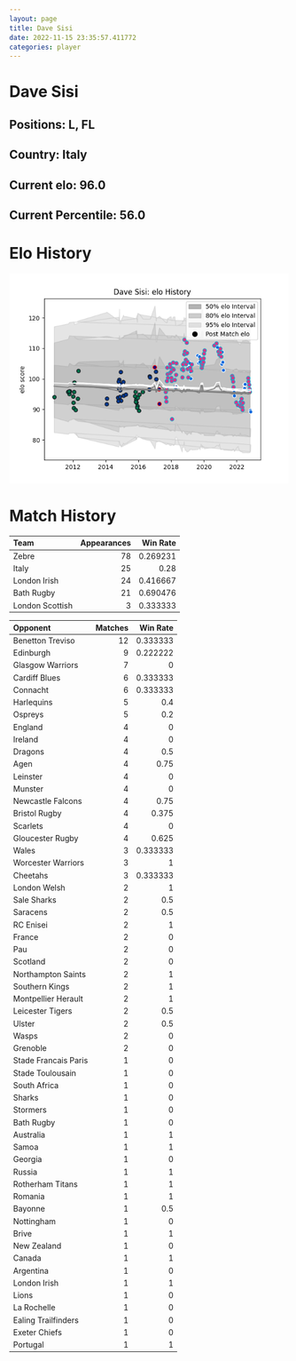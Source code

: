 ```yaml
---  
layout: page  
title: Dave Sisi  
date: 2022-11-15 23:35:57.411772  
categories: player  
---
```

# Dave Sisi

## Positions: L, FL

## Country: Italy

## Current elo: 96.0

## Current Percentile: 56.0

# Elo History


![elo history](history_DaveSisi.png)
# Match History


| Team            |   Appearances |   Win Rate |
|:----------------|--------------:|-----------:|
| Zebre           |            78 |   0.269231 |
| Italy           |            25 |   0.28     |
| London Irish    |            24 |   0.416667 |
| Bath Rugby      |            21 |   0.690476 |
| London Scottish |             3 |   0.333333 |

| Opponent             |   Matches |   Win Rate |
|:---------------------|----------:|-----------:|
| Benetton Treviso     |        12 |   0.333333 |
| Edinburgh            |         9 |   0.222222 |
| Glasgow Warriors     |         7 |   0        |
| Cardiff Blues        |         6 |   0.333333 |
| Connacht             |         6 |   0.333333 |
| Harlequins           |         5 |   0.4      |
| Ospreys              |         5 |   0.2      |
| England              |         4 |   0        |
| Ireland              |         4 |   0        |
| Dragons              |         4 |   0.5      |
| Agen                 |         4 |   0.75     |
| Leinster             |         4 |   0        |
| Munster              |         4 |   0        |
| Newcastle Falcons    |         4 |   0.75     |
| Bristol Rugby        |         4 |   0.375    |
| Scarlets             |         4 |   0        |
| Gloucester Rugby     |         4 |   0.625    |
| Wales                |         3 |   0.333333 |
| Worcester Warriors   |         3 |   1        |
| Cheetahs             |         3 |   0.333333 |
| London Welsh         |         2 |   1        |
| Sale Sharks          |         2 |   0.5      |
| Saracens             |         2 |   0.5      |
| RC Enisei            |         2 |   1        |
| France               |         2 |   0        |
| Pau                  |         2 |   0        |
| Scotland             |         2 |   0        |
| Northampton Saints   |         2 |   1        |
| Southern Kings       |         2 |   1        |
| Montpellier Herault  |         2 |   1        |
| Leicester Tigers     |         2 |   0.5      |
| Ulster               |         2 |   0.5      |
| Wasps                |         2 |   0        |
| Grenoble             |         2 |   0        |
| Stade Francais Paris |         1 |   0        |
| Stade Toulousain     |         1 |   0        |
| South Africa         |         1 |   0        |
| Sharks               |         1 |   0        |
| Stormers             |         1 |   0        |
| Bath Rugby           |         1 |   0        |
| Australia            |         1 |   1        |
| Samoa                |         1 |   1        |
| Georgia              |         1 |   0        |
| Russia               |         1 |   1        |
| Rotherham Titans     |         1 |   1        |
| Romania              |         1 |   1        |
| Bayonne              |         1 |   0.5      |
| Nottingham           |         1 |   0        |
| Brive                |         1 |   1        |
| New Zealand          |         1 |   0        |
| Canada               |         1 |   1        |
| Argentina            |         1 |   0        |
| London Irish         |         1 |   1        |
| Lions                |         1 |   0        |
| La Rochelle          |         1 |   0        |
| Ealing Trailfinders  |         1 |   0        |
| Exeter Chiefs        |         1 |   0        |
| Portugal             |         1 |   1        |